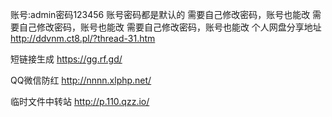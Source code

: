 账号:admin密码123456
账号密码都是默认的
需要自己修改密码，账号也能改
需要自己修改密码，账号也能改
需要自己修改密码，账号也能改
个人网盘分享地址
http://ddvnm.ct8.pl/?thread-31.htm

短链接生成
https://gg.rf.gd/

QQ微信防红
http://nnnn.xlphp.net/

临时文件中转站
http://p.110.qzz.io/